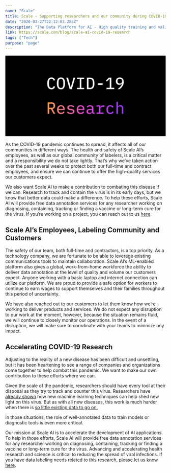 ```yaml
---
name: "Scale"
title: Scale - Supporting researchers and our community during COVID-19
date: "2020-03-27T22:12:03.284Z"
description: "The Data Platform for AI - High quality training and validation data for AI applications"
link: https://scale.com/blog/scale-ai-covid-19-research
tags: ["Tech"]
purpose: "page"
---
```

![Scale](./scale_blog_covid19_03_twitter.png)

As the COVID-19 pandemic continues to spread, it affects all of our communities in different ways. The health and safety of Scale AI’s employees, as well as our global community of labelers, is a critical matter and a responsibility we do not take lightly. That’s why we’ve taken action over the past several weeks to protect both our full-time and contract employees, and ensure we can continue to offer the high-quality services our customers expect.

We also want Scale AI to make a contribution to combating this disease if we can. Research to track and contain the virus is in its early days, but we know that better data could make a difference. To help these efforts, Scale AI will provide free data annotation services for any researcher working on diagnosing, containing, tracking or finding a vaccine or long-term cure for the virus. If you’re working on a project, you can reach out to us [here](https://events.scale.com/accelerating-covid-19-research).

## Scale AI’s Employees, Labeling Community and Customers
The safety of our team, both full-time and contractors, is a top priority. As a technology company, we are fortunate to be able to leverage existing communications tools to maintain collaboration. Scale AI’s ML-enabled platform also gives a global, work-from-home workforce the ability to deliver data annotation at the level of quality and volume our customers expect. Anyone working with a basic laptop and internet connection can utilize our platform. We are proud to provide a safe option for workers to continue to earn wages to support themselves and their families throughout this period of uncertainty.

We have also reached out to our customers to let them know how we’re working to deliver products and services. We do not expect any disruption to our work at the moment, however, because the situation remains fluid, we will continue to closely monitor our operations. In the event of a disruption, we will make sure to coordinate with your teams to minimize any impact.

## Accelerating COVID-19 Research
Adjusting to the reality of a new disease has been difficult and unsettling, but it has been heartening to see a range of companies and organizations come together to help combat this pandemic. We want to make our own contribution to these efforts where we can.

Given the scale of the pandemic, researchers should have every tool at their disposal as they try to track and counter this virus. Researchers have [already shown](https://deepmind.com/research/open-source/computational-predictions-of-protein-structures-associated-with-COVID-19) how new machine learning techniques can help shed new light on this virus. But as with all new diseases, this work is much harder when there is [so little existing data to go on.](https://www.wsj.com/articles/coronavirus-reveals-limits-of-ai-health-tools-11582981201)

In those situations, the role of well-annotated data to train models or diagnostic tools is even more critical.

Our mission at Scale AI is to accelerate the development of AI applications. To help in those efforts, Scale AI will provide free data annotation services for any researcher working on diagnosing, containing, tracking or finding a vaccine or long-term cure for the virus. Advancing and accelerating health research and science is critical to reducing the spread of viral infections. If you have data labeling needs related to this research, please let us know [here](https://events.scale.com/accelerating-covid-19-research).
